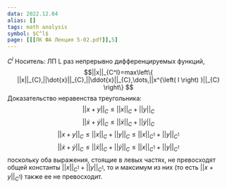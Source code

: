 ```yaml
---
data: 2022.12.04
alias: []
tags: math analysis
symbol: $C^l$
page: [[[ЛК ФА Лекция 5-02.pdf]],5]
---
```

$C^l$ Носитель: ЛП L раз непрерывно дифференцируемых функций, $$||x||_{C^l}=max\left\{ ||x||_{C},||\dot{x}||_{C},||\ddot{x}||_{C},\dots,||x^{\left( l \right) }||_{C} \right\} $$
Доказательство неравенства треугольника:
$$||x+y||_{C}\leq ||x||_{C}+||y||_{C}$$
$$||\dot{x}+\dot{y}||_{C}\leq ||\dot{x}||_{C}+||\dot{y}||_{C}$$
$$||x+y||_{C}\leq ||x||_{C}+||y||_{C}\leq ||x||_{C^1}+||y||_{C^1}$$
$$||\dot{x}+\dot{y}||_{C}\leq ||\dot{x}||_{C}+||\dot{y}||_{C}\leq ||x||_{C^1}+||y||_{C^1}$$
поскольку оба выражения, стоящие в левых частях, не превосходят общей константы $||x||_{C^1}+||y||_{C^1}$, то и максимум из них (то есть $||x+y||_{C^1}$) также ее не превосходит.